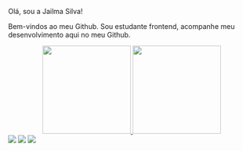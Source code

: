 <!--
Here are some ideas to get you started:

- 🔭 I’m currently working on ...
- 🌱 I’m currently learning ...
- 👯 I’m looking to collaborate on ...
- 🤔 I’m looking for help with ...
- 💬 Ask me about ...
- 📫 How to reach me: ...
- 😄 Pronouns: ...
- ⚡ Fun fact: ..
-->


Olá, sou a Jailma Silva!

Bem-vindos ao meu Github.
Sou estudante frontend, acompanhe meu desenvolvimento aqui no meu Github.


<div align="center">
  <a href="https://github.com/JailmaSilva">
  <img height="180em" src="https://github-readme-stats.vercel.app/api?username=JailmaSilva&show_icons=true&theme=dracula&include_all_commits=true&count_private=true"/>
  <img height="180em" src="https://github-readme-stats.vercel.app/api/top-langs/?username=JailmaSilva&layout=compact&langs_count=7&theme=dark"/>
</div>
 
 
 
 <div> <a href="https://www.instagram.com/jailmadev/" target="_blank"><img src="https://img.shields.io/badge/-Instagram-%23E4405F?style=for-the-badge&logo=instagram&logoColor=white" target="_blank"></a>
  <a href = "mailto:mariajailma89@gmail.com"><img src="https://img.shields.io/badge/-Gmail-%23333?style=for-the-badge&logo=gmail&logoColor=white" target="_blank"></a>
  <a href="https://www.linkedin.com/in/jailma-maria-silva/" target="_blank"><img src="https://img.shields.io/badge/-LinkedIn-%230077B5?style=for-the-badge&logo=linkedin&logoColor=white" target="_blank"></a> </div>
 



